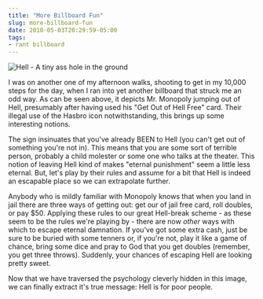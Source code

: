 ```yaml
---
title: "More Billboard Fun"
slug: more-billboard-fun
date: 2010-05-03T20:29:59-05:00
tags:
- rant billboard
---
```

![](http://images.dxprog.com/blog/monopoly_billboard.jpg "Hell - A tiny ass hole in the ground")

I was on another one of my afternoon walks, shooting to get in my 10,000 steps for the day, when I ran into yet another billboard that struck me an odd way. As can be seen above, it depicts Mr. Monopoly jumping out of Hell, presumably after having used his "Get Out of Hell Free" card. Their illegal use of the Hasbro icon notwithstanding, this brings up some interesting notions.

The sign insinuates that you've already BEEN to Hell (you can't get out of something you're not in). This means that you are some sort of terrible person, probably a child molester or some one who talks at the theater. This notion of leaving Hell kind of makes "eternal punishment" seem a little less eternal. But, let's play by their rules and assume for a bit that Hell is indeed an escapable place so we can extrapolate further.

Anybody who is mildly familiar with Monopoly knows that when you land in jail there are three ways of getting out: get our of jail free card, roll doubles, or pay $50. Applying these rules to our great Hell-break scheme - as these seem to be the rules we're playing by - there are now _other_ ways with which to escape eternal damnation. If you've got some extra cash, just be sure to be buried with some tenners or, if you're not, play it like a game of chance, bring some dice and pray to God that you get doubles (remember, you get three throws). Suddenly, your chances of escaping Hell are looking pretty sweet.

Now that we have traversed the psychology cleverly hidden in this image, we can finally extract it's true message: Hell is for poor people.
